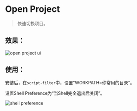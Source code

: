 Open Project
======
> 快速切换项目。

## 效果：

![open project ui][1]

## 使用：

安装后，在`script-filter`中，设置"WORKPATH=你常用的目录"。

设置Shell Preference为“当Shell完全退出后关闭”。

![shell preference][2]


  [1]: http://static.oschina.net/uploads/space/2014/0328/065846_88r3_190591.png
  [2]: http://static.oschina.net/uploads/space/2014/0328/065952_hBEY_190591.png